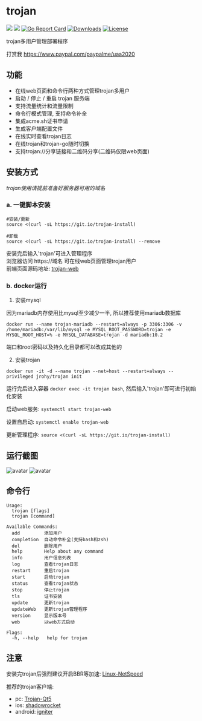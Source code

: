 # trojan
![](https://img.shields.io/github/v/release/Jrohy/trojan.svg) 
![](https://img.shields.io/docker/pulls/jrohy/trojan.svg)
[![Go Report Card](https://goreportcard.com/badge/github.com/Jrohy/trojan)](https://goreportcard.com/report/github.com/Jrohy/trojan)
[![Downloads](https://img.shields.io/github/downloads/Jrohy/trojan/total.svg)](https://img.shields.io/github/downloads/Jrohy/trojan/total.svg)
[![License](https://img.shields.io/badge/license-GPL%20V3-blue.svg?longCache=true)](https://www.gnu.org/licenses/gpl-3.0.en.html)


trojan多用户管理部署程序

打赏我 https://www.paypal.com/paypalme/uaa2020

## 功能
- 在线web页面和命令行两种方式管理trojan多用户
- 启动 / 停止 / 重启 trojan 服务端
- 支持流量统计和流量限制
- 命令行模式管理, 支持命令补全
- 集成acme.sh证书申请
- 生成客户端配置文件
- 在线实时查看trojan日志
- 在线trojan和trojan-go随时切换
- 支持trojan://分享链接和二维码分享(二维码仅限web页面)

## 安装方式
*trojan使用请提前准备好服务器可用的域名*  

###  a. 一键脚本安装
```
#安装/更新
source <(curl -sL https://git.io/trojan-install)

#卸载
source <(curl -sL https://git.io/trojan-install) --remove

```
安装完后输入'trojan'可进入管理程序   
浏览器访问 https://域名 可在线web页面管理trojan用户  
前端页面源码地址: [trojan-web](https://github.com/Jrohy/trojan-web)

### b. docker运行
1. 安装mysql  

因为mariadb内存使用比mysql至少减少一半, 所以推荐使用mariadb数据库
```
docker run --name trojan-mariadb --restart=always -p 3306:3306 -v /home/mariadb:/var/lib/mysql -e MYSQL_ROOT_PASSWORD=trojan -e MYSQL_ROOT_HOST=% -e MYSQL_DATABASE=trojan -d mariadb:10.2
```
端口和root密码以及持久化目录都可以改成其他的

2. 安装trojan
```
docker run -it -d --name trojan --net=host --restart=always --privileged jrohy/trojan init
```
运行完后进入容器 `docker exec -it trojan bash`, 然后输入'trojan'即可进行初始化安装   

启动web服务: `systemctl start trojan-web`   

设置自启动: `systemctl enable trojan-web`

更新管理程序: `source <(curl -sL https://git.io/trojan-install)`

## 运行截图
![avatar](asset/1.png)
![avatar](asset/2.png)

## 命令行
```
Usage:
  trojan [flags]
  trojan [command]

Available Commands:
  add         添加用户
  completion  自动命令补全(支持bash和zsh)
  del         删除用户
  help        Help about any command
  info        用户信息列表
  log         查看trojan日志
  restart     重启trojan
  start       启动trojan
  status      查看trojan状态
  stop        停止trojan
  tls         证书安装
  update      更新trojan
  updateWeb   更新trojan管理程序
  version     显示版本号
  web         以web方式启动

Flags:
  -h, --help   help for trojan
```

## 注意
安装完trojan后强烈建议开启BBR等加速: [Linux-NetSpeed](https://github.com/chiakge/Linux-NetSpeed)  

推荐的trojan客户端: 
   - pc: [Trojan-Qt5](https://github.com/TheWanderingCoel/Trojan-Qt5)
   - ios: [shadowrocket](https://apps.apple.com/us/app/shadowrocket/id932747118)
   - android: [igniter](https://github.com/trojan-gfw/igniter)
